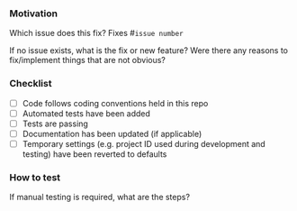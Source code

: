 ### Motivation

Which issue does this fix? Fixes #`issue number`

If no issue exists, what is the fix or new feature? Were there any reasons to fix/implement things that are not obvious?

### Checklist

- [ ] Code follows coding conventions held in this repo
- [ ] Automated tests have been added
- [ ] Tests are passing
- [ ] Documentation has been updated (if applicable)
- [ ] Temporary settings (e.g. project ID used during development and testing) have been reverted to defaults

### How to test

If manual testing is required, what are the steps?
